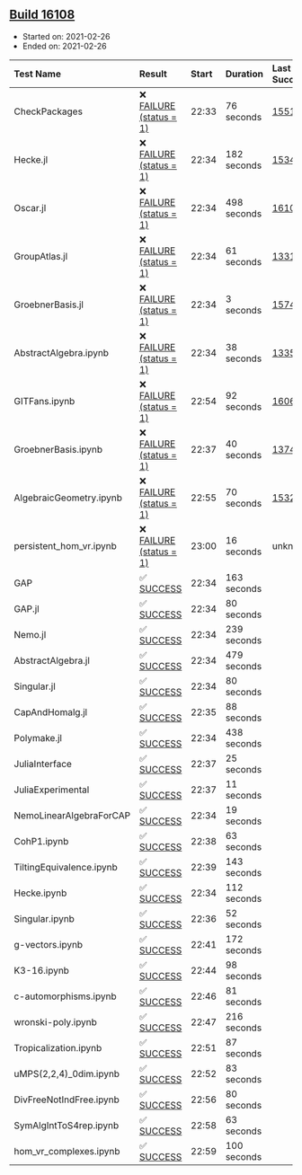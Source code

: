 ## [Build 16108](https://oscarci.mathematik.uni-kl.de/job/oscar/16108/)

* Started on: 2021-02-26
* Ended on: 2021-02-26

| Test Name    | Result | Start | Duration | Last Success | First Failure |
|:-------------|:-------|:------|:---------|:-------------|:--------------|
| CheckPackages | ❌ [FAILURE (status = 1)](https://oscarci.mathematik.uni-kl.de/job/oscar/16108/artifact/logs/build-16108/CheckPackages.log) | 22:33 | 76 seconds | [15514](https://oscarci.mathematik.uni-kl.de/job/oscar/15514/) | [15515](https://oscarci.mathematik.uni-kl.de/job/oscar/15515/) |
| Hecke.jl | ❌ [FAILURE (status = 1)](https://oscarci.mathematik.uni-kl.de/job/oscar/16108/artifact/logs/build-16108/Hecke.jl.log) | 22:34 | 182 seconds | [15344](https://oscarci.mathematik.uni-kl.de/job/oscar/15344/) | [15348](https://oscarci.mathematik.uni-kl.de/job/oscar/15348/) |
| Oscar.jl | ❌ [FAILURE (status = 1)](https://oscarci.mathematik.uni-kl.de/job/oscar/16108/artifact/logs/build-16108/Oscar.jl.log) | 22:34 | 498 seconds | [16107](https://oscarci.mathematik.uni-kl.de/job/oscar/16107/) | [16108](https://oscarci.mathematik.uni-kl.de/job/oscar/16108/) |
| GroupAtlas.jl | ❌ [FAILURE (status = 1)](https://oscarci.mathematik.uni-kl.de/job/oscar/16108/artifact/logs/build-16108/GroupAtlas.jl.log) | 22:34 | 61 seconds | [13311](https://oscarci.mathematik.uni-kl.de/job/oscar/13311/) | [13312](https://oscarci.mathematik.uni-kl.de/job/oscar/13312/) |
| GroebnerBasis.jl | ❌ [FAILURE (status = 1)](https://oscarci.mathematik.uni-kl.de/job/oscar/16108/artifact/logs/build-16108/GroebnerBasis.jl.log) | 22:34 | 3 seconds | [15745](https://oscarci.mathematik.uni-kl.de/job/oscar/15745/) | [15746](https://oscarci.mathematik.uni-kl.de/job/oscar/15746/) |
| AbstractAlgebra.ipynb | ❌ [FAILURE (status = 1)](https://oscarci.mathematik.uni-kl.de/job/oscar/16108/artifact/logs/build-16108/AbstractAlgebra.ipynb.log) | 22:34 | 38 seconds | [13355](https://oscarci.mathematik.uni-kl.de/job/oscar/13355/) | [13356](https://oscarci.mathematik.uni-kl.de/job/oscar/13356/) |
| GITFans.ipynb | ❌ [FAILURE (status = 1)](https://oscarci.mathematik.uni-kl.de/job/oscar/16108/artifact/logs/build-16108/GITFans.ipynb.log) | 22:54 | 92 seconds | [16068](https://oscarci.mathematik.uni-kl.de/job/oscar/16068/) | [16069](https://oscarci.mathematik.uni-kl.de/job/oscar/16069/) |
| GroebnerBasis.ipynb | ❌ [FAILURE (status = 1)](https://oscarci.mathematik.uni-kl.de/job/oscar/16108/artifact/logs/build-16108/GroebnerBasis.ipynb.log) | 22:37 | 40 seconds | [13748](https://oscarci.mathematik.uni-kl.de/job/oscar/13748/) | [13749](https://oscarci.mathematik.uni-kl.de/job/oscar/13749/) |
| AlgebraicGeometry.ipynb | ❌ [FAILURE (status = 1)](https://oscarci.mathematik.uni-kl.de/job/oscar/16108/artifact/logs/build-16108/AlgebraicGeometry.ipynb.log) | 22:55 | 70 seconds | [15322](https://oscarci.mathematik.uni-kl.de/job/oscar/15322/) | [15323](https://oscarci.mathematik.uni-kl.de/job/oscar/15323/) |
| persistent_hom_vr.ipynb | ❌ [FAILURE (status = 1)](https://oscarci.mathematik.uni-kl.de/job/oscar/16108/artifact/logs/build-16108/persistent_hom_vr.ipynb.log) | 23:00 | 16 seconds | unknown | unknown |
| GAP | ✅ [SUCCESS](https://oscarci.mathematik.uni-kl.de/job/oscar/16108/artifact/logs/build-16108/GAP.log) | 22:34 | 163 seconds |  |  |
| GAP.jl | ✅ [SUCCESS](https://oscarci.mathematik.uni-kl.de/job/oscar/16108/artifact/logs/build-16108/GAP.jl.log) | 22:34 | 80 seconds |  |  |
| Nemo.jl | ✅ [SUCCESS](https://oscarci.mathematik.uni-kl.de/job/oscar/16108/artifact/logs/build-16108/Nemo.jl.log) | 22:34 | 239 seconds |  |  |
| AbstractAlgebra.jl | ✅ [SUCCESS](https://oscarci.mathematik.uni-kl.de/job/oscar/16108/artifact/logs/build-16108/AbstractAlgebra.jl.log) | 22:34 | 479 seconds |  |  |
| Singular.jl | ✅ [SUCCESS](https://oscarci.mathematik.uni-kl.de/job/oscar/16108/artifact/logs/build-16108/Singular.jl.log) | 22:34 | 80 seconds |  |  |
| CapAndHomalg.jl | ✅ [SUCCESS](https://oscarci.mathematik.uni-kl.de/job/oscar/16108/artifact/logs/build-16108/CapAndHomalg.jl.log) | 22:35 | 88 seconds |  |  |
| Polymake.jl | ✅ [SUCCESS](https://oscarci.mathematik.uni-kl.de/job/oscar/16108/artifact/logs/build-16108/Polymake.jl.log) | 22:34 | 438 seconds |  |  |
| JuliaInterface | ✅ [SUCCESS](https://oscarci.mathematik.uni-kl.de/job/oscar/16108/artifact/logs/build-16108/JuliaInterface.log) | 22:37 | 25 seconds |  |  |
| JuliaExperimental | ✅ [SUCCESS](https://oscarci.mathematik.uni-kl.de/job/oscar/16108/artifact/logs/build-16108/JuliaExperimental.log) | 22:37 | 11 seconds |  |  |
| NemoLinearAlgebraForCAP | ✅ [SUCCESS](https://oscarci.mathematik.uni-kl.de/job/oscar/16108/artifact/logs/build-16108/NemoLinearAlgebraForCAP.log) | 22:34 | 19 seconds |  |  |
| CohP1.ipynb | ✅ [SUCCESS](https://oscarci.mathematik.uni-kl.de/job/oscar/16108/artifact/logs/build-16108/CohP1.ipynb.log) | 22:38 | 63 seconds |  |  |
| TiltingEquivalence.ipynb | ✅ [SUCCESS](https://oscarci.mathematik.uni-kl.de/job/oscar/16108/artifact/logs/build-16108/TiltingEquivalence.ipynb.log) | 22:39 | 143 seconds |  |  |
| Hecke.ipynb | ✅ [SUCCESS](https://oscarci.mathematik.uni-kl.de/job/oscar/16108/artifact/logs/build-16108/Hecke.ipynb.log) | 22:34 | 112 seconds |  |  |
| Singular.ipynb | ✅ [SUCCESS](https://oscarci.mathematik.uni-kl.de/job/oscar/16108/artifact/logs/build-16108/Singular.ipynb.log) | 22:36 | 52 seconds |  |  |
| g-vectors.ipynb | ✅ [SUCCESS](https://oscarci.mathematik.uni-kl.de/job/oscar/16108/artifact/logs/build-16108/g-vectors.ipynb.log) | 22:41 | 172 seconds |  |  |
| K3-16.ipynb | ✅ [SUCCESS](https://oscarci.mathematik.uni-kl.de/job/oscar/16108/artifact/logs/build-16108/K3-16.ipynb.log) | 22:44 | 98 seconds |  |  |
| c-automorphisms.ipynb | ✅ [SUCCESS](https://oscarci.mathematik.uni-kl.de/job/oscar/16108/artifact/logs/build-16108/c-automorphisms.ipynb.log) | 22:46 | 81 seconds |  |  |
| wronski-poly.ipynb | ✅ [SUCCESS](https://oscarci.mathematik.uni-kl.de/job/oscar/16108/artifact/logs/build-16108/wronski-poly.ipynb.log) | 22:47 | 216 seconds |  |  |
| Tropicalization.ipynb | ✅ [SUCCESS](https://oscarci.mathematik.uni-kl.de/job/oscar/16108/artifact/logs/build-16108/Tropicalization.ipynb.log) | 22:51 | 87 seconds |  |  |
| uMPS(2,2,4)_0dim.ipynb | ✅ [SUCCESS](https://oscarci.mathematik.uni-kl.de/job/oscar/16108/artifact/logs/build-16108/uMPS-2-2-4-_0dim.ipynb.log) | 22:52 | 83 seconds |  |  |
| DivFreeNotIndFree.ipynb | ✅ [SUCCESS](https://oscarci.mathematik.uni-kl.de/job/oscar/16108/artifact/logs/build-16108/DivFreeNotIndFree.ipynb.log) | 22:56 | 80 seconds |  |  |
| SymAlgIntToS4rep.ipynb | ✅ [SUCCESS](https://oscarci.mathematik.uni-kl.de/job/oscar/16108/artifact/logs/build-16108/SymAlgIntToS4rep.ipynb.log) | 22:58 | 63 seconds |  |  |
| hom_vr_complexes.ipynb | ✅ [SUCCESS](https://oscarci.mathematik.uni-kl.de/job/oscar/16108/artifact/logs/build-16108/hom_vr_complexes.ipynb.log) | 22:59 | 100 seconds |  |  |
